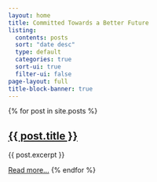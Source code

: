 ```yaml
---
layout: home
title: Committed Towards a Better Future
listing:
  contents: posts
  sort: "date desc"
  type: default
  categories: true
  sort-ui: true
  filter-ui: false
page-layout: full
title-block-banner: true
---
```


{% for post in site.posts %}
  <h2><a href="{{ post.url }}">{{ post.title }}</a></h2>
  <p>{{ post.excerpt }}</p>
  <a href="{{ post.url }}">Read more...</a>
{% endfor %}
